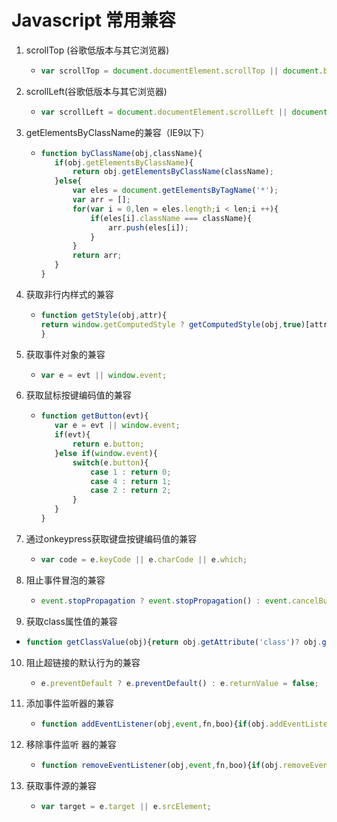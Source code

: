 # Javascript 常用兼容

1. scrollTop (谷歌低版本与其它浏览器)

   - ```javascript
     var scrollTop = document.documentElement.scrollTop || document.body.scrollTop;
     ```

2. scrollLeft(谷歌低版本与其它浏览器)

   - ```javascript
     var scrollLeft = document.documentElement.scrollLeft || document.body.scrollLeft;
     ```

3. getElementsByClassName的兼容（IE9以下）

   - ```javascript
     function byClassName(obj,className){
     	if(obj.getElementsByClassName){
     		return obj.getElementsByClassName(className);
     	}else{
     		var eles = document.getElementsByTagName('*');
     		var arr = [];
     		for(var i = 0,len = eles.length;i < len;i ++){
     			if(eles[i].className === className){
     				arr.push(eles[i]);
     			}
     		}
     		return arr;
     	}
     }
     ```

4. 获取非行内样式的兼容

   - ```javascript
     function getStyle(obj,attr){
     return window.getComputedStyle ? getComputedStyle(obj,true)[attr] : obj.currentStyle[attr];
     }
     ```

5. 获取事件对象的兼容

   - ```javascript
     var e = evt || window.event;
     ```

6. 获取鼠标按键编码值的兼容

   - ```javascript
     function getButton(evt){
     	var e = evt || window.event;
     	if(evt){
     		return e.button;
     	}else if(window.event){
     		switch(e.button){
     			case 1 : return 0;
     			case 4 : return 1;
     			case 2 : return 2;
     		}
     	}
     }
     ```

7. 通过onkeypress获取键盘按键编码值的兼容

   - ```javascript
     var code = e.keyCode || e.charCode || e.which;
     ```

8. 阻止事件冒泡的兼容

   - ```javascript
     event.stopPropagation ? event.stopPropagation() : event.cancelBubble = true;
     ```

9.  获取class属性值的兼容

   - ```javascript
     function getClassValue(obj){return obj.getAttribute('class')? obj.getAttribute('class') :obj.getAttribute('className');}
     ```

10. 阻止超链接的默认行为的兼容

    - ```javascript
      e.preventDefault ? e.preventDefault() : e.returnValue = false;
      ```

11. 添加事件监听器的兼容

    - ```javascript
      function addEventListener(obj,event,fn,boo){if(obj.addEventListener){obj.addEventListener(event,fn,boo);}else if(obj.attachEvent){obj.attachEvent('on' + event,fn);}}
      ```

12. 移除事件监听 器的兼容

    - ```javascript
      function removeEventListener(obj,event,fn,boo){if(obj.removeEventListener){obj.removeEventListener(event,fn,boo);}else if(obj.detachEvent){obj.detachEvent('on' + event,fn);}}
      ```

13. 获取事件源的兼容

    - ```javascript
      var target = e.target || e.srcElement;
      ```

      

    